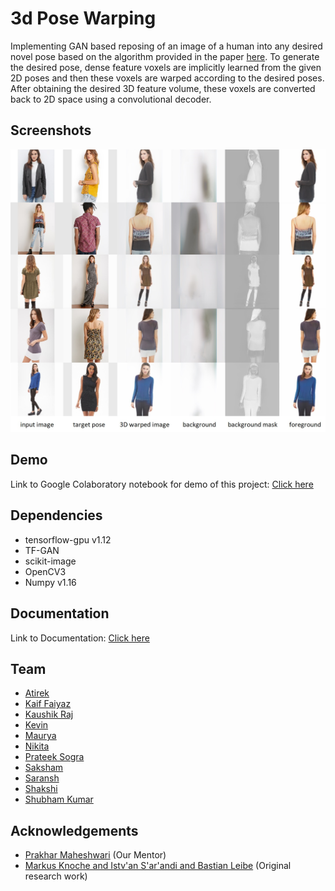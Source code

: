 
# 3d Pose Warping

Implementing GAN based reposing of an image of a human into any desired novel pose based on the algorithm provided in the paper [here](https://arxiv.org/pdf/2006.04898.pdf). To generate the desired pose, dense feature voxels are implicitly learned from the given 2D poses and then these voxels are warped according to the desired poses. After obtaining the desired 3D feature volume, these voxels are converted back to 2D space using a convolutional decoder.

    
## Screenshots

![Sample Screenshot](misc/screenshot1.png)

  
## Demo

Link to Google Colaboratory notebook for demo of this project: [Click here](https://colab.research.google.com/github/kaushik3012/3d-pose-warping/blob/master/3DPoseWarping_Final.ipynb)

  
## Dependencies

- tensorflow-gpu v1.12
- TF-GAN
- scikit-image
- OpenCV3
- Numpy v1.16


  
## Documentation
Link to Documentation:
[Click here](misc/documentation.pdf)

  
## Team

- [Atirek](https://www.github.com/Atirek04)
- [Kaif Faiyaz](https://www.github.com/KaifFaiyaz)
- [Kaushik Raj](https://www.github.com/kaushik3012)
- [Kevin](https://www.github.com/Kevin1732)
- [Maurya](https://www.github.com/Maurya73J)
- [Nikita](https://www.github.com/nikitach5)
- [Prateek Sogra](https://www.github.com/Fullstackmystic)
- [Saksham](https://www.github.com/sakshamar20)
- [Saransh](https://www.github.com/saranshg20)
- [Shakshi](https://www.github.com/Shakshi17012)
- [Shubham Kumar](https://www.github.com/Kshubham20)
  
## Acknowledgements
- [Prakhar Maheshwari](https://www.github.com/harpArk614) (Our Mentor)
- [Markus Knoche and Istv\'an S\'ar\'andi and Bastian Leibe](https://arxiv.org/pdf/2006.04898.pdf) (Original research work)
